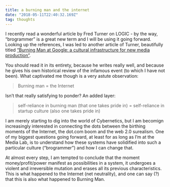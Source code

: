 ```yaml
---
title: a burning man and the internet
date: "2018-05-11T22:40:32.169Z"
tag: thoughts
---
```


I recently read a wonderful article by Fred Turner on LOGIC - by the way, “brogrammer” is a great new term and I will be using it going forward. Looking up the references, I was led to another article of Turner, beautifully titled <a href="https://www.are.na/block/1604798" target="_blank">“Burning Man at Google: a cultural infrastructure for new media production”</a>.

You should read it in its entirety, because he writes really well, and because he gives his own historical review of the infamous event (to which I have not been). What captivated me though is a very astute observation: 

> Burning man = the Internet

Isn’t that really satisfying to ponder? An added layer:

> self-reliance in burning man (that one takes pride in) = self-reliance in startup culture (also one takes pride in)

I am merely starting to dig into the world of Cybernetics, but I am becomign increasingly interested in connecting the dots between the birthing moments of the Internet, the dot.com boom and the web 2.0 surealism. One of my biggest questions going forward, at least for as long as I’m at the Media Lab, is to understand how these systems have solidified into such a particular culture (“brogrammer”) and how I can change that. 

At almost every step, I am tempted to conclude that the moment money/profit/power manifest as possibilities in a system, it undergoes a violent and irreversible mutation and erases all its previous characteristics. This is what happened to the Internet (net neutrality), and one can say (?) that this is also what happened to Burning Man. 
